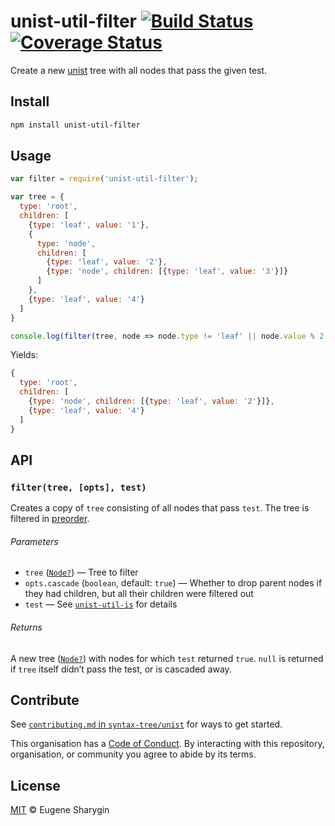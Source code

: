 # unist-util-filter [![Build Status][build-badge]][build-page] [![Coverage Status][coverage-badge]][coverage-page]

Create a new [unist][] tree with all nodes that pass the given test.

## Install

```sh
npm install unist-util-filter
```

## Usage

```js
var filter = require('unist-util-filter');

var tree = {
  type: 'root',
  children: [
    {type: 'leaf', value: '1'},
    {
      type: 'node',
      children: [
        {type: 'leaf', value: '2'},
        {type: 'node', children: [{type: 'leaf', value: '3'}]}
      ]
    },
    {type: 'leaf', value: '4'}
  ]
}

console.log(filter(tree, node => node.type != 'leaf' || node.value % 2 == 0))
```

Yields:

```js
{
  type: 'root',
  children: [
    {type: 'node', children: [{type: 'leaf', value: '2'}]},
    {type: 'leaf', value: '4'}
  ]
}
```

## API

### `filter(tree, [opts], test)`

Creates a copy of `tree` consisting of all nodes that pass `test`.
The tree is filtered in [preorder][].

###### Parameters

*   `tree` ([`Node?`][node])
    — Tree to filter
*   `opts.cascade` (`boolean`, default: `true`)
    — Whether to drop parent nodes if they had children, but all their
    children were filtered out
*   `test`
    — See [`unist-util-is`][is] for details

###### Returns

A new tree ([`Node?`][node]) with nodes for which `test` returned `true`.
`null` is returned if `tree` itself didn’t pass the test, or is cascaded away.

## Contribute

See [`contributing.md` in `syntax-tree/unist`][contributing] for ways to get
started.

This organisation has a [Code of Conduct][coc].  By interacting with this
repository, organisation, or community you agree to abide by its terms.

## License

[MIT][] © Eugene Sharygin

[mit]: LICENSE

[unist]: https://github.com/syntax-tree/unist

[node]: https://github.com/syntax-tree/unist#node

[is]: https://github.com/syntax-tree/unist-util-is

[preorder]: https://en.wikipedia.org/wiki/Tree_traversal

[build-page]: https://travis-ci.org/syntax-tree/unist-util-filter

[build-badge]: https://travis-ci.org/syntax-tree/unist-util-filter.svg?branch=master

[coverage-page]: https://codecov.io/github/syntax-tree/unist-util-filter?branch=master

[coverage-badge]: https://img.shields.io/codecov/c/github/syntax-tree/unist-util-filter.svg?branch=master

[contributing]: https://github.com/syntax-tree/unist/blob/master/contributing.md

[coc]: https://github.com/syntax-tree/unist/blob/master/code-of-conduct.md
